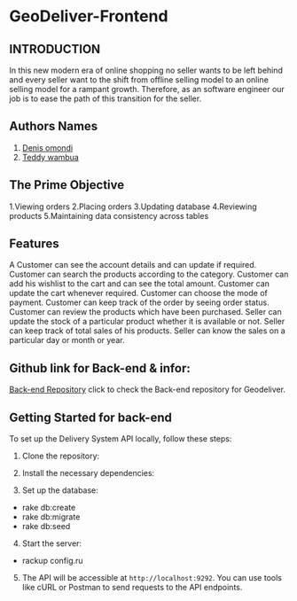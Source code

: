 # GeoDeliver-Frontend
 
 ## INTRODUCTION 
In this new modern era of online shopping no seller wants to be left behind and every seller want to the shift from offline selling model to an online selling model for a rampant growth.
Therefore, as an software engineer our job is to ease the path of this transition for the seller.
## Authors Names
1. [Denis omondi](https://github.com/Denisomondi)
5. [Teddy wambua](https://github.com/teddy5456)

## The Prime Objective 
1.Viewing orders
2.Placing orders
3.Updating database
4.Reviewing products
5.Maintaining data consistency across tables

   ## Features 
   A Customer can see the account details and can update if required.
    Customer can search the products according to the category.
    Customer can add his wishlist to the cart and can see the total amount.
    Customer can update the cart whenever required.
    Customer can choose the mode of payment.
    Customer can keep track of the order by seeing order status.
    Customer can review the products which have been purchased.
    Seller can update the stock of a particular product whether it is available or not.
    Seller can keep track of total sales of his products.
    Seller can know the sales on a particular day or month or year.
    
    
   ## Github link for Back-end & infor:
   [Back-end Repository](https://github.com/Denisomondi/GeoDeliver-Backend/tree/main) click to check the Back-end repository for Geodeliver.
    
   ## Getting Started for back-end

To set up the Delivery System API locally, follow these steps:

1. Clone the repository:


2. Install the necessary dependencies:


3. Set up the database:

- rake db:create
- rake db:migrate
- rake db:seed


4. Start the server:

- rackup config.ru


5. The API will be accessible at `http://localhost:9292`. You can use tools like cURL or Postman to send requests to the API endpoints.


